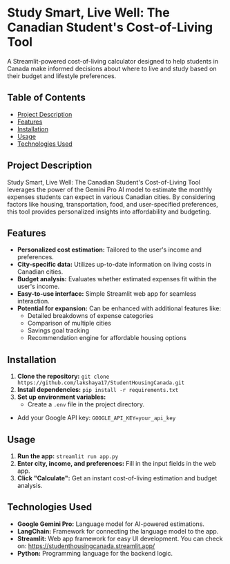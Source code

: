 # Study Smart, Live Well: The Canadian Student's Cost-of-Living Tool

A Streamlit-powered cost-of-living calculator designed to help students in Canada make informed decisions about where to live and study based on their budget and lifestyle preferences.

## Table of Contents
- [Project Description](#project-description)
- [Features](#features)
- [Installation](#installation)
- [Usage](#usage)
- [Technologies Used](#technologies-used)


## Project Description

Study Smart, Live Well: The Canadian Student's Cost-of-Living Tool leverages the power of the Gemini Pro AI model to estimate the monthly expenses students can expect in various Canadian cities. By considering factors like housing, transportation, food, and user-specified preferences, this tool provides personalized insights into affordability and budgeting.

## Features

- **Personalized cost estimation:** Tailored to the user's income and preferences.
- **City-specific data:** Utilizes up-to-date information on living costs in Canadian cities.
- **Budget analysis:** Evaluates whether estimated expenses fit within the user's income.
- **Easy-to-use interface:** Simple Streamlit web app for seamless interaction.
- **Potential for expansion:** Can be enhanced with additional features like:
    - Detailed breakdowns of expense categories
    - Comparison of multiple cities
    - Savings goal tracking
    - Recommendation engine for affordable housing options

## Installation

1. **Clone the repository:** `git clone https://github.com/lakshaya17/StudentHousingCanada.git`
2. **Install dependencies:** `pip install -r requirements.txt`
3. **Set up environment variables:**
    - Create a `.env` file in the project directory.
- Add your Google API key: `GOOGLE_API_KEY=your_api_key`

## Usage

1. **Run the app:** `streamlit run app.py`
2. **Enter city, income, and preferences:** Fill in the input fields in the web app.
3. **Click "Calculate":** Get an instant cost-of-living estimation and budget analysis.

## Technologies Used

- **Google Gemini Pro:** Language model for AI-powered estimations.
- **LangChain:** Framework for connecting the language model to the app.
- **Streamlit:** Web app framework for easy UI development.
  You can check on: https://studenthousingcanada.streamlit.app/ 
- **Python:** Programming language for the backend logic.

